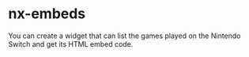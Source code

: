 # nx-embeds
You can create a widget that can list the games played on the Nintendo Switch and get its HTML embed code.

